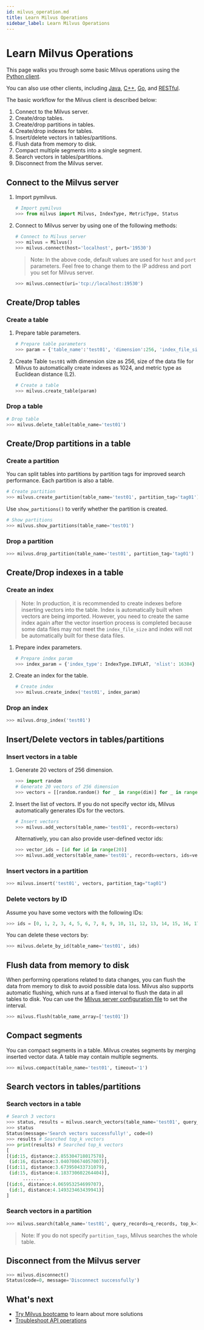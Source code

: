 ```yaml
---
id: milvus_operation.md
title: Learn Milvus Operations
sidebar_label: Learn Milvus Operations
---
```


# Learn Milvus Operations

This page walks you through some basic Milvus operations using the [Python client](https://github.com/milvus-io/pymilvus).

You can also use other clients, including [Java](https://github.com/milvus-io/milvus-sdk-java), [C++](https://github.com/milvus-io/milvus/tree/master/sdk), [Go](https://github.com/milvus-io/milvus-sdk-go), and [RESTful](https://github.com/milvus-io/milvus/tree/master/core/src/server/web_impl).

The basic workflow for the Milvus client is described below:

1. Connect to the Milvus server.
2. Create/drop tables.
3. Create/drop partitions in tables.
4. Create/drop indexes for tables.
5. Insert/delete vectors in tables/partitions.
6. Flush data from memory to disk.
7. Compact multiple segments into a single segment.
8. Search vectors in tables/partitions.
9. Disconnect from the Milvus server.

## Connect to the Milvus server

1. Import pymilvus.

   ```python
   # Import pymilvus
   >>> from milvus import Milvus, IndexType, MetricType, Status
   ```

2. Connect to Milvus server by using one of the following methods:

   ```python
   # Connect to Milvus server
   >>> milvus = Milvus()
   >>> milvus.connect(host='localhost', port='19530')
   ```

   > Note: In the above code, default values are used for `host` and `port` parameters. Feel free to change them to the IP address and port you set for Milvus server.
   
   ```python
   >>> milvus.connect(uri='tcp://localhost:19530')
   ```

## Create/Drop tables

### Create a table

1. Prepare table parameters.

   ```python
   # Prepare table parameters
   >>> param = {'table_name':'test01', 'dimension':256, 'index_file_size':1024, 'metric_type':MetricType.L2}
   ```

2. Create Table `test01` with dimension size as 256, size of the data file for Milvus to automatically create indexes as 1024, and metric type as Euclidean distance (L2).

   ```python
   # Create a table
   >>> milvus.create_table(param)
   ```

### Drop a table

```python
# Drop table
>>> milvus.delete_table(table_name='test01')
```

## Create/Drop partitions in a table

### Create a partition

You can split tables into partitions by partition tags for improved search performance. Each partition is also a table.

```python
# Create partition
>>> milvus.create_partition(table_name='test01', partition_tag='tag01')
```

Use `show_partitions()` to verify whether the partition is created.

```python
# Show partitions
>>> milvus.show_partitions(table_name='test01')
```

### Drop a partition

```python
>>> milvus.drop_partition(table_name='test01', partition_tag='tag01')
```

## Create/Drop indexes in a table

### Create an index

> Note: In production, it is recommended to create indexes before inserting vectors into the table. Index is automatically built when vectors are being imported. However, you need to create the same index again after the vector insertion process is completed because some data files may not meet the `index_file_size` and index will not be automatically built for these data files.

1. Prepare index parameters.

   ```python
   # Prepare index param
   >>> index_param = {'index_type': IndexType.IVFLAT, 'nlist': 16384}
   ```

2. Create an index for the table.

   ```python
   # Create index
   >>> milvus.create_index('test01', index_param)
   ```

### Drop an index

```python
>>> milvus.drop_index('test01')
```

## Insert/Delete vectors in tables/partitions

### Insert vectors in a table

1. Generate 20 vectors of 256 dimension.

   ```python
   >>> import random
   # Generate 20 vectors of 256 dimension
   >>> vectors = [[random.random() for _ in range(dim)] for _ in range(20)]
   ```

2. Insert the list of vectors. If you do not specify vector ids, Milvus automatically generates IDs for the vectors.

   ```python
   # Insert vectors
   >>> milvus.add_vectors(table_name='test01', records=vectors)
   ```

   Alternatively, you can also provide user-defined vector ids:

   ```python
   >>> vector_ids = [id for id in range(20)]
   >>> milvus.add_vectors(table_name='test01', records=vectors, ids=vector_ids)
   ```

### Insert vectors in a partition

```python
>>> milvus.insert('test01', vectors, partition_tag="tag01")
```

### Delete vectors by ID

Assume you have some vectors with the following IDs:

```python
>>> ids = [0, 1, 2, 3, 4, 5, 6, 7, 8, 9, 10, 11, 12, 13, 14, 15, 16, 17, 18, 19]
```

You can delete these vectors by:

```python
>>> milvus.delete_by_id(table_name='test01', ids)
```

## Flush data from memory to disk

When performing operations related to data changes, you can flush the data from memory to disk to avoid possible data loss. Milvus also supports automatic flushing, which runs at a fixed interval to flush the data in all tables to disk. You can use the [Milvus server configuration file](../reference/milvus_config.md) to set the interval.

```python
>>> milvus.flush(table_name_array=['test01'])
```

## Compact segments

You can compact segments in a table. Milvus creates segments by merging inserted vector data. A table may contain multiple segments.

```python
>>> milvus.compact(table_name='test01', timeout='1')
```

## Search vectors in tables/partitions

### Search vectors in a table

```python
# Search 3 vectors
>>> status, results = milvus.search_vectors(table_name='test01', query_records=q_records, top_k=2, nprobe=16)
>>> status
Status(message='Search vectors successfully!', code=0)
>>> results # Searched top_k vectors
>>> print(results) # Searched top_k vectors
[
[(id:15, distance:2.855304718017578),
 (id:16, distance:3.040700674057007)],
[(id:11, distance:3.673950433731079),
 (id:15, distance:4.183730602264404)],
      ........
[(id:6, distance:4.065953254699707),
 (id:1, distance:4.149323463439941)]
]
```

### Search vectors in a partition

```python
>>> milvus.search(table_name='test01', query_records=q_records, top_k=1, nprobe=8, partition_tags=['tag01'])
```

> Note: If you do not specify `partition_tags`, Milvus searches the whole table.

## Disconnect from the Milvus server

```python
>>> milvus.disconnect()
Status(code=0, message='Disconnect successfully')
```

## What's next

- [Try Milvus bootcamp](https://github.com/milvus-io/bootcamp) to learn about more solutions
- [Troubleshoot API operations](troubleshoot.md)
